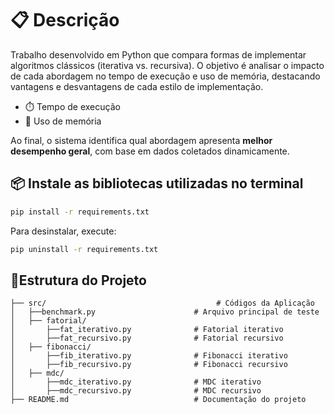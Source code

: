 # 📋 **Descrição**
Trabalho desenvolvido em Python que compara formas de implementar algoritmos clássicos (iterativa vs. recursiva). O objetivo é analisar o impacto de cada abordagem no tempo de execução e uso de memória, destacando vantagens e desvantagens de cada estilo de implementação.


- ⏱️ Tempo de execução
- 🧠 Uso de memória

Ao final, o sistema identifica qual abordagem apresenta **melhor desempenho geral**, com base em dados coletados dinamicamente.

## 📦 Instale as bibliotecas utilizadas no terminal
```bash
pip install -r requirements.txt
```
Para desinstalar, execute:
```bash
pip uninstall -r requirements.txt
```

## 📁**Estrutura do Projeto**

```
├── src/                                      # Códigos da Aplicação
│   ├──benchmark.py                      # Arquivo principal de teste
│   ├── fatorial/
│       ├──fat_iterativo.py              # Fatorial iterativo
│       ├──fat_recursivo.py              # Fatorial recursivo
│   ├── fibonacci/
│       ├──fib_iterativo.py              # Fibonacci iterativo
│       ├──fib_recursivo.py              # Fibonacci recursivo
│   ├── mdc/
│       ├──mdc_iterativo.py              # MDC iterativo
│       ├──mdc_recursivo.py              # MDC recursivo
├── README.md                            # Documentação do projeto
```

